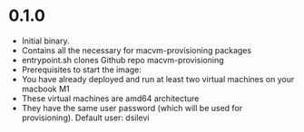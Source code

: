 0.1.0
======
* Initial binary.
* Contains all the necessary for macvm-provisioning packages
* entrypoint.sh clones Github repo macvm-provisioning
* Prerequisites to start the image:
* You have already deployed and run at least two virtual machines on your macbook M1
* These virtual machines are amd64 architecture
* They have the same user password (which will be used for provisioning). Default user: dsilevi

